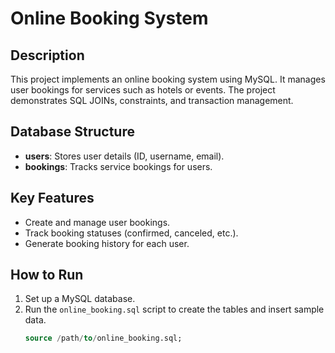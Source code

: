 # Online Booking System

## Description
This project implements an online booking system using MySQL. It manages user bookings for services such as hotels or events. The project demonstrates SQL JOINs, constraints, and transaction management.

## Database Structure
- **users**: Stores user details (ID, username, email).
- **bookings**: Tracks service bookings for users.

## Key Features
- Create and manage user bookings.
- Track booking statuses (confirmed, canceled, etc.).
- Generate booking history for each user.

## How to Run
1. Set up a MySQL database.
2. Run the `online_booking.sql` script to create the tables and insert sample data.
   ```sql
   source /path/to/online_booking.sql;
